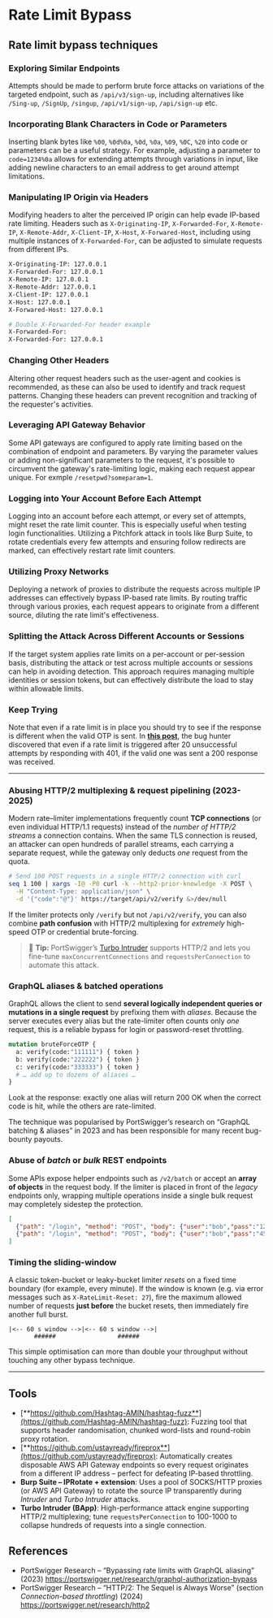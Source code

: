 # Rate Limit Bypass

## Rate limit bypass techniques

### Exploring Similar Endpoints

Attempts should be made to perform brute force attacks on variations of the targeted endpoint, such as `/api/v3/sign-up`, including alternatives like `/Sing-up`, `/SignUp`, `/singup`, `/api/v1/sign-up`, `/api/sign-up` etc.

### Incorporating Blank Characters in Code or Parameters

Inserting blank bytes like `%00`, `%0d%0a`, `%0d`, `%0a`, `%09`, `%0C`, `%20` into code or parameters can be a useful strategy. For example, adjusting a parameter to `code=1234%0a` allows for extending attempts through variations in input, like adding newline characters to an email address to get around attempt limitations.

### Manipulating IP Origin via Headers

Modifying headers to alter the perceived IP origin can help evade IP-based rate limiting. Headers such as `X-Originating-IP`, `X-Forwarded-For`, `X-Remote-IP`, `X-Remote-Addr`, `X-Client-IP`, `X-Host`, `X-Forwared-Host`, including using multiple instances of `X-Forwarded-For`, can be adjusted to simulate requests from different IPs.

```bash
X-Originating-IP: 127.0.0.1
X-Forwarded-For: 127.0.0.1
X-Remote-IP: 127.0.0.1
X-Remote-Addr: 127.0.0.1
X-Client-IP: 127.0.0.1
X-Host: 127.0.0.1
X-Forwared-Host: 127.0.0.1

# Double X-Forwarded-For header example
X-Forwarded-For:
X-Forwarded-For: 127.0.0.1
```

### Changing Other Headers

Altering other request headers such as the user-agent and cookies is recommended, as these can also be used to identify and track request patterns. Changing these headers can prevent recognition and tracking of the requester's activities.

### Leveraging API Gateway Behavior

Some API gateways are configured to apply rate limiting based on the combination of endpoint and parameters. By varying the parameter values or adding non-significant parameters to the request, it's possible to circumvent the gateway's rate-limiting logic, making each request appear unique. For exmple `/resetpwd?someparam=1`.

### Logging into Your Account Before Each Attempt

Logging into an account before each attempt, or every set of attempts, might reset the rate limit counter. This is especially useful when testing login functionalities. Utilizing a Pitchfork attack in tools like Burp Suite, to rotate credentials every few attempts and ensuring follow redirects are marked, can effectively restart rate limit counters.

### Utilizing Proxy Networks

Deploying a network of proxies to distribute the requests across multiple IP addresses can effectively bypass IP-based rate limits. By routing traffic through various proxies, each request appears to originate from a different source, diluting the rate limit's effectiveness.

### Splitting the Attack Across Different Accounts or Sessions

If the target system applies rate limits on a per-account or per-session basis, distributing the attack or test across multiple accounts or sessions can help in avoiding detection. This approach requires managing multiple identities or session tokens, but can effectively distribute the load to stay within allowable limits.

### Keep Trying

Note that even if a rate limit is in place you should try to see if the response is different when the valid OTP is sent. In [**this post**](https://mokhansec.medium.com/the-2-200-ato-most-bug-hunters-overlooked-by-closing-intruder-too-soon-505f21d56732), the bug hunter discovered that even if a rate limit is triggered after 20 unsuccessful attempts by responding with 401, if the valid one was sent a 200 response was received.

---

### Abusing HTTP/2 multiplexing & request pipelining (2023-2025)

Modern rate–limiter implementations frequently count **TCP connections** (or even individual HTTP/1.1 requests) instead of the *number of HTTP/2 streams* a connection contains. When the same TLS connection is reused, an attacker can open hundreds of parallel streams, each carrying a separate request, while the gateway only deducts *one* request from the quota.

```bash
# Send 100 POST requests in a single HTTP/2 connection with curl
seq 1 100 | xargs -I@ -P0 curl -k --http2-prior-knowledge -X POST \
  -H "Content-Type: application/json" \
  -d '{"code":"@"}' https://target/api/v2/verify &>/dev/null
```

If the limiter protects only `/verify` but not `/api/v2/verify`, you can also combine **path confusion** with HTTP/2 multiplexing for *extremely* high-speed OTP or credential brute-forcing.

> 🐾  **Tip:** PortSwigger’s [Turbo Intruder](https://portswigger.net/research/turbo-intruder) supports HTTP/2 and lets you fine-tune `maxConcurrentConnections` and `requestsPerConnection` to automate this attack.

### GraphQL aliases & batched operations

GraphQL allows the client to send **several logically independent queries or mutations in a single request** by prefixing them with *aliases*. Because the server executes every alias but the rate-limiter often counts only *one* request, this is a reliable bypass for login or password-reset throttling.

```graphql
mutation bruteForceOTP {
  a: verify(code:"111111") { token }
  b: verify(code:"222222") { token }
  c: verify(code:"333333") { token }
  # … add up to dozens of aliases …
}
```

Look at the response: exactly one alias will return 200 OK when the correct code is hit, while the others are rate-limited.

The technique was popularised by PortSwigger’s research on “GraphQL batching & aliases” in 2023 and has been responsible for many recent bug-bounty payouts.

### Abuse of *batch* or *bulk* REST endpoints

Some APIs expose helper endpoints such as `/v2/batch` or accept an **array of objects** in the request body. If the limiter is placed in front of the *legacy* endpoints only, wrapping multiple operations inside a single bulk request may completely sidestep the protection.

```json
[
  {"path": "/login", "method": "POST", "body": {"user":"bob","pass":"123"}},
  {"path": "/login", "method": "POST", "body": {"user":"bob","pass":"456"}}
]
```

### Timing the sliding-window

A classic token-bucket or leaky-bucket limiter *resets* on a fixed time boundary (for example, every minute). If the window is known (e.g. via error messages such as `X-RateLimit-Reset: 27`), fire the maximum allowed number of requests **just before** the bucket resets, then immediately fire another full burst.

```
|<-- 60 s window ‑->|<-- 60 s window ‑->|
       ######                 ######
```

This simple optimisation can more than double your throughput without touching any other bypass technique.

---

## Tools

- [**https://github.com/Hashtag-AMIN/hashtag-fuzz**](https://github.com/Hashtag-AMIN/hashtag-fuzz): Fuzzing tool that supports header randomisation, chunked word-lists and round-robin proxy rotation.
- [**https://github.com/ustayready/fireprox**](https://github.com/ustayready/fireprox): Automatically creates disposable AWS API Gateway endpoints so every request originates from a different IP address – perfect for defeating IP-based throttling.
- **Burp Suite – IPRotate + extension**: Uses a pool of SOCKS/HTTP proxies (or AWS API Gateway) to rotate the source IP transparently during *Intruder* and *Turbo Intruder* attacks.
- **Turbo Intruder (BApp)**: High-performance attack engine supporting HTTP/2 multiplexing; tune `requestsPerConnection` to 100-1000 to collapse hundreds of requests into a single connection.

## References

- PortSwigger Research – “Bypassing rate limits with GraphQL aliasing”  (2023)  <https://portswigger.net/research/graphql-authorization-bypass>  
- PortSwigger Research – “HTTP/2: The Sequel is Always Worse” (section *Connection-based throttling*) (2024)  <https://portswigger.net/research/http2>  

